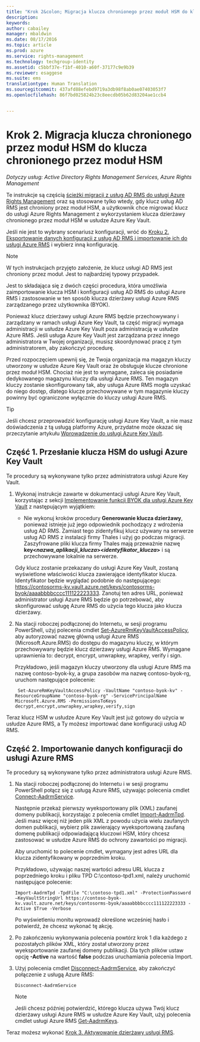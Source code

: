 ```yaml
---
title: "Krok 2&colon; Migracja klucza chronionego przez moduł HSM do klucza chronionego przez moduł HSM | Azure RMS"
description: 
keywords: 
author: cabailey
manager: mbaldwin
ms.date: 08/17/2016
ms.topic: article
ms.prod: azure
ms.service: rights-management
ms.technology: techgroup-identity
ms.assetid: c5bbf37e-f1bf-4010-a60f-37177c9e9b39
ms.reviewer: esaggese
ms.suite: ems
translationtype: Human Translation
ms.sourcegitcommit: 437afd88efebd9719a3db98f8ab0ae07403053f7
ms.openlocfilehash: 86f7bd025824b23c8eecdb05b62d83204ae1ccb4


---
```


# Krok 2. Migracja klucza chronionego przez moduł HSM do klucza chronionego przez moduł HSM

*Dotyczy usług: Active Directory Rights Management Services, Azure Rights Management*


Te instrukcje są częścią [ścieżki migracji z usług AD RMS do usługi Azure Rights Management](migrate-from-ad-rms-to-azure-rms.md) oraz są stosowane tylko wtedy, gdy klucz usług AD RMS jest chroniony przez moduł HSM, a użytkownik chce migrować klucz do usługi Azure Rights Management z wykorzystaniem klucza dzierżawy chronionego przez moduł HSM w usłudze Azure Key Vault. 

Jeśli nie jest to wybrany scenariusz konfiguracji, wróć do [Kroku 2. Eksportowanie danych konfiguracji z usług AD RMS i importowanie ich do usługi Azure RMS](migrate-from-ad-rms-phase1.md#step-2-export-configuration-data-from-ad-rms-and-import-it-to-azure-rms) i wybierz inną konfigurację.

> [!NOTE]
> W tych instrukcjach przyjęto założenie, że klucz usługi AD RMS jest chroniony przez moduł. Jest to najbardziej typowy przypadek. 

Jest to składająca się z dwóch części procedura, która umożliwia zaimportowanie klucza HSM i konfiguracji usług AD RMS do usługi Azure RMS i zastosowanie w ten sposób klucza dzierżawy usługi Azure RMS zarządzanego przez użytkownika (BYOK).

Ponieważ klucz dzierżawy usługi Azure RMS będzie przechowywany i zarządzany w ramach usługi Azure Key Vault, ta część migracji wymaga administracji w usłudze Azure Key Vault poza administracją w usłudze Azure RMS. Jeśli usługa Azure Key Vault jest zarządzana przez innego administratora w Twojej organizacji, musisz skoordynować pracę z tym administratorem, aby zakończyć procedurę.

Przed rozpoczęciem upewnij się, że Twoja organizacja ma magazyn kluczy utworzony w usłudze Azure Key Vault oraz że obsługuje klucze chronione przez moduł HSM. Chociaż nie jest to wymagane, zaleca się posiadanie dedykowanego magazynu kluczy dla usługi Azure RMS. Ten magazyn kluczy zostanie skonfigurowany tak, aby usługa Azure RMS mogła uzyskać do niego dostęp, dlatego klucze przechowywane w tym magazynie kluczy powinny być ograniczone wyłącznie do kluczy usługi Azure RMS.


> [!TIP]
> Jeśli chcesz przeprowadzić konfigurację usługi Azure Key Vault, a nie masz doświadczenia z tą usługą platformy Azure, przydatne może okazać się przeczytanie artykułu [Wprowadzenie do usługi Azure Key Vault](https://azure.microsoft.com/documentation/articles/key-vault-get-started/). 


## Część 1. Przesłanie klucza HSM do usługi Azure Key Vault

Te procedury są wykonywane tylko przez administratora usługi Azure Key Vault.

1.  Wykonaj instrukcje zawarte w dokumentacji usługi Azure Key Vault, korzystając z sekcji [Implementowanie funkcji BYOK dla usługi Azure Key Vault](https://azure.microsoft.com/documentation/articles/key-vault-hsm-protected-keys/#implementing-bring-your-own-key-byok-for-azure-key-vault) z następującym wyjątkiem:

    - Nie wykonuj kroków procedury **Generowanie klucza dzierżawy**, ponieważ istnieje już jego odpowiednik pochodzący z wdrożenia usług AD RMS. Zamiast tego zidentyfikuj klucz używany na serwerze usług AD RMS z instalacji firmy Thales i użyj go podczas migracji. Zaszyfrowane pliki klucza firmy Thales mają przeważnie nazwę **key<*nazwa_aplikacji_klucza*><*identyfikator_klucza*>** i są przechowywane lokalnie na serwerze.

    Gdy klucz zostanie przekazany do usługi Azure Key Vault, zostaną wyświetlone właściwości klucza zawierające identyfikator klucza. Identyfikator będzie wyglądać podobnie do następującego: https://contosorms-kv.vault.azure.net/keys/contosorms-byok/aaaabbbbcccc111122223333. Zanotuj ten adres URL, ponieważ administrator usługi Azure RMS będzie go potrzebować, aby skonfigurować usługę Azure RMS do użycia tego klucza jako klucza dzierżawy.

2. Na stacji roboczej podłączonej do Internetu, w sesji programu PowerShell, użyj polecenia cmdlet [Set-AzureRmKeyVaultAccessPolicy](https://msdn.microsoft.com/library/mt603625.aspx ), aby autoryzować nazwę główną usługi Azure RMS (Microsoft.Azure.RMS) do dostępu do magazynu kluczy, w którym przechowywany będzie klucz dzierżawy usługi Azure RMS. Wymagane uprawnienia to: decrypt, encrypt, unwrapkey, wrapkey, verify i sign.
    
    Przykładowo, jeśli magazyn kluczy utworzony dla usługi Azure RMS ma nazwę contoso-byok-ky, a grupa zasobów ma nazwę contoso-byok-rg, uruchom następujące polecenie:
    
        Set-AzureRmKeyVaultAccessPolicy -VaultName "contoso-byok-kv" -ResourceGroupName "contoso-byok-rg" -ServicePrincipalName Microsoft.Azure.RMS -PermissionsToKeys decrypt,encrypt,unwrapkey,wrapkey,verify,sign


Teraz klucz HSM w usłudze Azure Key Vault jest już gotowy do użycia w usłudze Azure RMS, a Ty możesz importować dane konfiguracji usług AD RMS.

## Część 2. Importowanie danych konfiguracji do usługi Azure RMS

Te procedury są wykonywane tylko przez administratora usługi Azure RMS.

1.  Na stacji roboczej podłączonej do Internetu i w sesji programu PowerShell połącz się z usługą Azure RMS, używając polecenia cmdlet [Connect-AadrmService](https://msdn.microsoft.com/library/dn629415.aspx ).
    
    Następnie przekaż pierwszy wyeksportowany plik (XML) zaufanej domeny publikacji, korzystając z polecenia cmdlet [Import-AadrmTpd](https://msdn.microsoft.com/library/dn857523.aspx). Jeśli masz więcej niż jeden plik XML z powodu użycia wielu zaufanych domen publikacji, wybierz plik zawierający wyeksportowaną zaufaną domenę publikacji odpowiadającą kluczowi HSM, który chcesz zastosować w usłudze Azure RMS do ochrony zawartości po migracji. 
    
    Aby uruchomić to polecenie cmdlet, wymagany jest adres URL dla klucza zidentyfikowany w poprzednim kroku.
    
    Przykładowo, używając naszej wartości adresu URL klucza z poprzedniego kroku i pliku TPD C:\contoso-tpd1.xml, należy uruchomić następujące polecenie:
    
    ```
    Import-AadrmTpd -TpdFile "C:\contoso-tpd1.xml" -ProtectionPassword –KeyVaultStringUrl https://contoso-byok-kv.vault.azure.net/keys/contosorms-byok/aaaabbbbcccc111122223333 -Active $True -Verbose
    ```
    
    Po wyświetleniu monitu wprowadź określone wcześniej hasło i potwierdź, że chcesz wykonać tę akcję.

2.  Po zakończeniu wykonywania polecenia powtórz krok 1 dla każdego z pozostałych plików XML, który został utworzony przez wyeksportowanie zaufanej domeny publikacji. Dla tych plików ustaw opcję **-Active** na wartość **false** podczas uruchamiania polecenia Import.  

3.  Użyj polecenia cmdlet [Disconnect-AadrmService](http://msdn.microsoft.com/library/windowsazure/dn629416.aspx), aby zakończyć połączenie z usługą Azure RMS:

    ```
    Disconnect-AadrmService
    ```

    > [!NOTE]
    > Jeśli chcesz później potwierdzić, którego klucza używa Twój klucz dzierżawy usługi Azure RMS w usłudze Azure Key Vault, użyj polecenia cmdlet usługi Azure RMS [Get-AadrmKeys](https://msdn.microsoft.com/library/dn629420.aspx).

Teraz możesz wykonać [Krok 3. Aktywowanie dzierżawy usługi RMS](migrate-from-ad-rms-phase1.md#step-3-activate-your-rms-tenant).




<!--HONumber=Aug16_HO3-->


